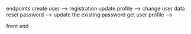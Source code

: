 endpoints 
    create user --> registration
    update profile --> change user data
    reset password --> update the existing password 
    get user profile --> 

front end 